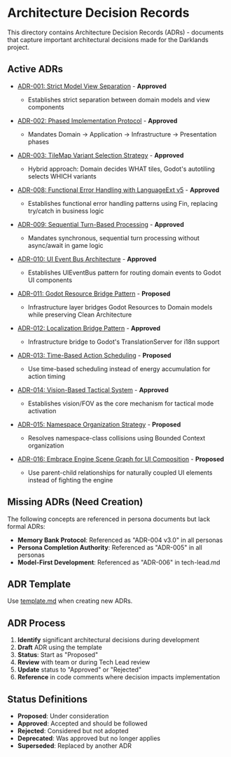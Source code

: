 # Architecture Decision Records

This directory contains Architecture Decision Records (ADRs) - documents that capture important architectural decisions made for the Darklands project.

## Active ADRs

- [ADR-001: Strict Model View Separation](ADR-001-strict-model-view-separation.md) - **Approved**
  - Establishes strict separation between domain models and view components
  
- [ADR-002: Phased Implementation Protocol](ADR-002-phased-implementation-protocol.md) - **Approved**
  - Mandates Domain → Application → Infrastructure → Presentation phases
  
- [ADR-003: TileMap Variant Selection Strategy](ADR-003-tilemap-variant-selection-strategy.md) - **Approved**
  - Hybrid approach: Domain decides WHAT tiles, Godot's autotiling selects WHICH variants
  
- [ADR-008: Functional Error Handling with LanguageExt v5](ADR-008-functional-error-handling.md) - **Approved**
  - Establishes functional error handling patterns using Fin<T>, replacing try/catch in business logic
  
- [ADR-009: Sequential Turn-Based Processing](ADR-009-sequential-turn-processing.md) - **Approved**
  - Mandates synchronous, sequential turn processing without async/await in game logic
  
- [ADR-010: UI Event Bus Architecture](ADR-010-ui-event-bus-architecture.md) - **Approved**
  - Establishes UIEventBus pattern for routing domain events to Godot UI components
  
- [ADR-011: Godot Resource Bridge Pattern](ADR-011-godot-resource-bridge-pattern.md) - **Proposed**
  - Infrastructure layer bridges Godot Resources to Domain models while preserving Clean Architecture

- [ADR-012: Localization Bridge Pattern](ADR-012-localization-bridge-pattern.md) - **Approved**
  - Infrastructure bridge to Godot's TranslationServer for i18n support
  
- [ADR-013: Time-Based Action Scheduling](ADR-013-time-based-action-scheduling.md) - **Proposed**
  - Use time-based scheduling instead of energy accumulation for action timing

- [ADR-014: Vision-Based Tactical System](ADR-014-vision-based-tactical-system.md) - **Approved**
  - Establishes vision/FOV as the core mechanism for tactical mode activation
  
- [ADR-015: Namespace Organization Strategy](ADR-015-namespace-organization-strategy.md) - **Proposed**
  - Resolves namespace-class collisions using Bounded Context organization

- [ADR-016: Embrace Engine Scene Graph for UI Composition](ADR-016-embrace-engine-scene-graph.md) - **Proposed**
  - Use parent-child relationships for naturally coupled UI elements instead of fighting the engine

## Missing ADRs (Need Creation)

The following concepts are referenced in persona documents but lack formal ADRs:
- **Memory Bank Protocol**: Referenced as "ADR-004 v3.0" in all personas
- **Persona Completion Authority**: Referenced as "ADR-005" in all personas  
- **Model-First Development**: Referenced as "ADR-006" in tech-lead.md

## ADR Template

Use [template.md](template.md) when creating new ADRs.

## ADR Process

1. **Identify** significant architectural decisions during development
2. **Draft** ADR using the template
3. **Status**: Start as "Proposed"
4. **Review** with team or during Tech Lead review
5. **Update** status to "Approved" or "Rejected"
6. **Reference** in code comments where decision impacts implementation

## Status Definitions

- **Proposed**: Under consideration
- **Approved**: Accepted and should be followed
- **Rejected**: Considered but not adopted
- **Deprecated**: Was approved but no longer applies
- **Superseded**: Replaced by another ADR